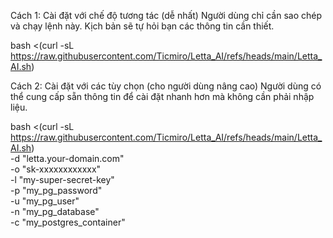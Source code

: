 Cách 1: Cài đặt với chế độ tương tác (dễ nhất)
Người dùng chỉ cần sao chép và chạy lệnh này. Kịch bản sẽ tự hỏi bạn các thông tin cần thiết.

bash <(curl -sL https://raw.githubusercontent.com/Ticmiro/Letta_AI/refs/heads/main/Letta_AI.sh)

Cách 2: Cài đặt với các tùy chọn (cho người dùng nâng cao)
Người dùng có thể cung cấp sẵn thông tin để cài đặt nhanh hơn mà không cần phải nhập liệu.

bash <(curl -sL https://raw.githubusercontent.com/Ticmiro/Letta_AI/refs/heads/main/Letta_AI.sh) \
-d "letta.your-domain.com" \
-o "sk-xxxxxxxxxxxx" \
-l "my-super-secret-key" \
-p "my_pg_password" \
-u "my_pg_user" \
-n "my_pg_database" \
-c "my_postgres_container"

